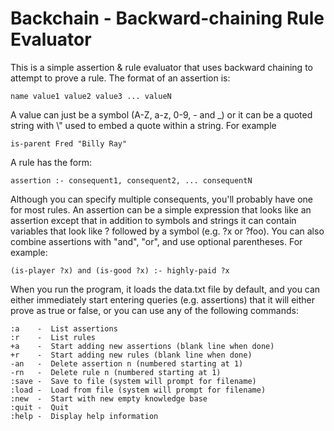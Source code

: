 # Backchain - Backward-chaining Rule Evaluator

This is a simple assertion & rule evaluator that uses
backward chaining to attempt to prove a rule. The
format of an assertion is:
```
name value1 value2 value3 ... valueN
```
A value can just be a symbol (A-Z, a-z, 0-9, - and \_) or it can
be a quoted string with \\" used to embed a quote within a string.
For example
```
is-parent Fred "Billy Ray"
```

A rule has the form:
```
assertion :- consequent1, consequent2, ... consequentN
```
Although you can specify multiple consequents, you'll probably
have one for most rules.
An assertion can be a simple expression that looks like an assertion
except that in addition to symbols and strings it can contain variables
that look like ? followed by a symbol (e.g. ?x or ?foo). You can also
combine assertions with "and", "or", and use optional parentheses.
For example:
```
(is-player ?x) and (is-good ?x) :- highly-paid ?x
```

When you run the program, it loads the data.txt file by default, and
you can either immediately start entering queries (e.g. assertions)
that it will either prove as true or false, or you can use any
of the following commands:

```
:a    -  List assertions
:r    -  List rules
+a    -  Start adding new assertions (blank line when done)
+r    -  Start adding new rules (blank line when done)
-an   -  Delete assertion n (numbered starting at 1)
-rn   -  Delete rule n (numbered starting at 1)
:save -  Save to file (system will prompt for filename)
:load -  Load from file (system will prompt for filename)
:new  -  Start with new empty knowledge base
:quit -  Quit
:help -  Display help information
```

